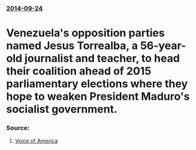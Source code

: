 ### [2014-09-24](/news/2014/09/24/index.md)

# Venezuela's opposition parties named Jesus Torrealba, a 56-year-old journalist and teacher, to head their coalition ahead of 2015 parliamentary elections where they hope to weaken President Maduro's socialist government. 




### Source:

1. [Voice of America](http://www.voanews.com/content/reu-venezuela-opposition-jesus-torrealba-maduro/2461434.html)
